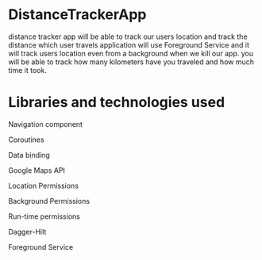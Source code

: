 # DistanceTrackerApp

distance tracker app will be able to track our users location and track the distance which user travels 
application will use Foreground Service and it will track users location even from a background when we kill our app. 
you will be able to  track how many kilometers have you traveled and how much time it took.

# Libraries and technologies used

Navigation component 

Coroutines 

Data binding 

Google Maps API

Location Permissions

Background Permissions

Run-time permissions

Dagger-Hilt

Foreground Service

